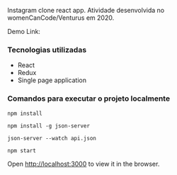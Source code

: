 Instagram clone react app. Atividade desenvolvida no womenCanCode/Venturus em 2020.

Demo Link: 

### Tecnologias utilizadas

* React
* Redux
* Single page application

### Comandos para executar o projeto localmente

`npm install`

`npm install -g json-server`

`json-server --watch api.json`

`npm start`

Open [http://localhost:3000](http://localhost:3000) to view it in the browser.
